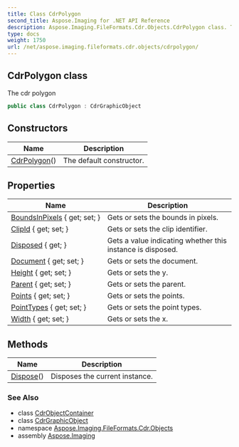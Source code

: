 ```yaml
---
title: Class CdrPolygon
second_title: Aspose.Imaging for .NET API Reference
description: Aspose.Imaging.FileFormats.Cdr.Objects.CdrPolygon class. The cdr polygon
type: docs
weight: 1750
url: /net/aspose.imaging.fileformats.cdr.objects/cdrpolygon/
---
```

## CdrPolygon class

The cdr polygon

```csharp
public class CdrPolygon : CdrGraphicObject
```

## Constructors

| Name | Description |
| --- | --- |
| [CdrPolygon](cdrpolygon/)() | The default constructor. |

## Properties

| Name | Description |
| --- | --- |
| [BoundsInPixels](../../aspose.imaging.fileformats.cdr.objects/cdrgraphicobject/boundsinpixels/) { get; set; } | Gets or sets the bounds in pixels. |
| [ClipId](../../aspose.imaging.fileformats.cdr.objects/cdrgraphicobject/clipid/) { get; set; } | Gets or sets the clip identifier. |
| [Disposed](../../aspose.imaging/disposableobject/disposed/) { get; } | Gets a value indicating whether this instance is disposed. |
| [Document](../../aspose.imaging.fileformats.cdr.objects/cdrobject/document/) { get; set; } | Gets or sets the document. |
| [Height](../../aspose.imaging.fileformats.cdr.objects/cdrgraphicobject/height/) { get; set; } | Gets or sets the y. |
| [Parent](../../aspose.imaging.fileformats.cdr.objects/cdrobject/parent/) { get; set; } | Gets or sets the parent. |
| [Points](../../aspose.imaging.fileformats.cdr.objects/cdrpolygon/points/) { get; set; } | Gets or sets the points. |
| [PointTypes](../../aspose.imaging.fileformats.cdr.objects/cdrpolygon/pointtypes/) { get; set; } | Gets or sets the point types. |
| [Width](../../aspose.imaging.fileformats.cdr.objects/cdrgraphicobject/width/) { get; set; } | Gets or sets the x. |

## Methods

| Name | Description |
| --- | --- |
| [Dispose](../../aspose.imaging/disposableobject/dispose/)() | Disposes the current instance. |

### See Also

* class [CdrObjectContainer](../cdrobjectcontainer/)
* class [CdrGraphicObject](../cdrgraphicobject/)
* namespace [Aspose.Imaging.FileFormats.Cdr.Objects](../../aspose.imaging.fileformats.cdr.objects/)
* assembly [Aspose.Imaging](../../)


